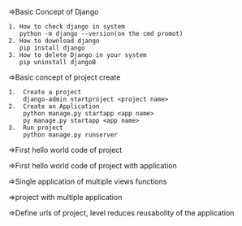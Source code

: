 =>Basic Concept of Django
    
    1. How to check django in system
       python -m django --version(on the cmd promot)
    2. How to download django
       pip install django
    3. How to delete Django in your system
       pip uninstall djangoB
       
       
=>Basic concept of project create

    1.  Create a project
        django-admin startproject <project name>
    2.  Create an Application
        python manage.py startapp <app name>
        py manage.py startapp <app name>
    3.  Run project
        python manage.py runserver
        
        
=>First hello world code of project


=>First hello world code of project with application


=>Single application of multiple views functions


=>project with multiple application


=>Define urls of project, level reduces reusabolity of the application 
